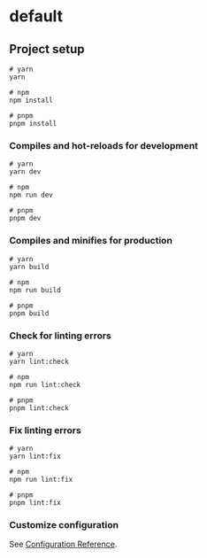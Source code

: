 # default

## Project setup

```
# yarn
yarn

# npm
npm install

# pnpm
pnpm install
```

### Compiles and hot-reloads for development

```
# yarn
yarn dev

# npm
npm run dev

# pnpm
pnpm dev
```

### Compiles and minifies for production

```
# yarn
yarn build

# npm
npm run build

# pnpm
pnpm build
```

### Check for linting errors

```
# yarn
yarn lint:check

# npm
npm run lint:check

# pnpm
pnpm lint:check
```

### Fix linting errors

```
# yarn
yarn lint:fix

# npm
npm run lint:fix

# pnpm
pnpm lint:fix
```

### Customize configuration

See [Configuration Reference](https://vitejs.dev/config/).
